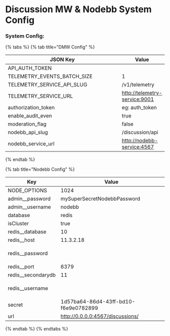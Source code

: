 # Discussion MW & Nodebb System Config

### System Config:

{% tabs %}
{% tab title="DMW Config" %}
<table><thead><tr><th width="359.0654205607477">JSON Key</th><th>Value</th></tr></thead><tbody><tr><td>API_AUTH_TOKEN</td><td></td></tr><tr><td>TELEMETRY_EVENTS_BATCH_SIZE</td><td>1</td></tr><tr><td>TELEMETRY_SERVICE_API_SLUG</td><td>/v1/telemetry</td></tr><tr><td>TELEMETRY_SERVICE_URL</td><td><a href="http://telemetry-service:9001">http://telemetry-service:9001</a></td></tr><tr><td>authorization_token</td><td>eg: auth_token</td></tr><tr><td>enable_audit_even</td><td>true</td></tr><tr><td>moderation_flag</td><td>false</td></tr><tr><td>nodebb_api_slug</td><td>/discussion/api</td></tr><tr><td>nodebb_service_url</td><td><a href="http://nodebb-service:4567">http://nodebb-service:4567</a></td></tr></tbody></table>
{% endtab %}

{% tab title="Nodebb Config" %}


| Key                  | Value                                |
| -------------------- | ------------------------------------ |
| NODE\_OPTIONS        | 1024                                 |
| admin\_\_password    | mySuperSecretNodebbPassword          |
| admin\_\_username    | nodebb                               |
| database             | redis                                |
| isCluster            | true                                 |
| redis\_\_database    | 10                                   |
| redis\_\_host        | 11.3.2.18                            |
| redis\_\_password    | <p><br></p>                          |
| redis\_\_port        | 6379                                 |
| redis\_\_secondarydb | 11                                   |
| redis\_\_username    | <p><br></p>                          |
| secret               | 1d57ba64-86d4-43ff-bd10-f6e9e0782899 |
| url                  | http://0.0.0.0:4567/discussions/     |
{% endtab %}
{% endtabs %}
